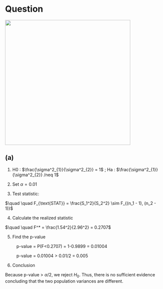 # Question
<img width="409" src="https://github.com/user-attachments/assets/f20c0dbc-9445-4ad2-bc84-2274c7c9fe86"/> 

## (a)
1. H0 : $\frac{\sigma^2_{1}}{\sigma^2_{2}} = 1$ ; Ha : $\frac{\sigma^2_{1}}{\sigma^2_{2}} /neq 1$

2. Set $\alpha = 0.01$ 

3. Test statistic:

$\quad \quad F_{\text{STAT}} = \frac{S_1^2}{S_2^2} \sim F_{(n_1 - 1), (n_2 - 1)}$

4. Calculate the realized statistic

$\quad \quad F^* = \frac{1.54^2}{2.96^2} = 0.2707$

5. Find the p-value

$\quad \quad$ p-value = P(F<0.2707) = 1-0.9899 = 0.01004

$\quad \quad$ p-value = 0.01004 > 0.01/2 = 0.005 
  
6. Conclusion
   
Because p-value > $\alpha/2$, we reject $H_{0}$. Thus, there is no sufficient evidence concluding that the two population variances are different.

